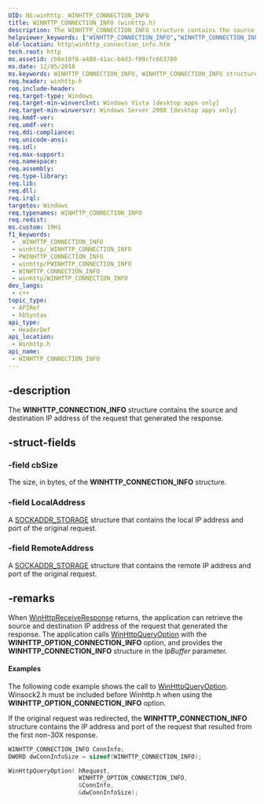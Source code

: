 ```yaml
---
UID: NS:winhttp._WINHTTP_CONNECTION_INFO
title: WINHTTP_CONNECTION_INFO (winhttp.h)
description: The WINHTTP_CONNECTION_INFO structure contains the source and destination IP address of the request that generated the response.
helpviewer_keywords: ["WINHTTP_CONNECTION_INFO","WINHTTP_CONNECTION_INFO structure [HTTP]","http.winhttp_connection_info","winhttp/WINHTTP_CONNECTION_INFO"]
old-location: http\winhttp_connection_info.htm
tech.root: http
ms.assetid: cb6e10f8-a480-41ac-b4d3-f09cfc663780
ms.date: 12/05/2018
ms.keywords: WINHTTP_CONNECTION_INFO, WINHTTP_CONNECTION_INFO structure [HTTP], http.winhttp_connection_info, winhttp/WINHTTP_CONNECTION_INFO
req.header: winhttp.h
req.include-header: 
req.target-type: Windows
req.target-min-winverclnt: Windows Vista [desktop apps only]
req.target-min-winversvr: Windows Server 2008 [desktop apps only]
req.kmdf-ver: 
req.umdf-ver: 
req.ddi-compliance: 
req.unicode-ansi: 
req.idl: 
req.max-support: 
req.namespace: 
req.assembly: 
req.type-library: 
req.lib: 
req.dll: 
req.irql: 
targetos: Windows
req.typenames: WINHTTP_CONNECTION_INFO
req.redist: 
ms.custom: 19H1
f1_keywords:
 - _WINHTTP_CONNECTION_INFO
 - winhttp/_WINHTTP_CONNECTION_INFO
 - PWINHTTP_CONNECTION_INFO
 - winhttp/PWINHTTP_CONNECTION_INFO
 - WINHTTP_CONNECTION_INFO
 - winhttp/WINHTTP_CONNECTION_INFO
dev_langs:
 - c++
topic_type:
 - APIRef
 - kbSyntax
api_type:
 - HeaderDef
api_location:
 - Winhttp.h
api_name:
 - WINHTTP_CONNECTION_INFO
---
```


## -description

The <b>WINHTTP_CONNECTION_INFO</b> structure contains the source and destination IP address of the request that generated the response.

## -struct-fields

### -field cbSize

The size, in bytes, of the <b>WINHTTP_CONNECTION_INFO</b> structure.

### -field LocalAddress

A <a href="https://docs.microsoft.com/previous-versions/windows/desktop/legacy/ms740504(v=vs.85)">SOCKADDR_STORAGE</a> structure that contains the local IP address and port of the original request.

### -field RemoteAddress

A <a href="https://docs.microsoft.com/previous-versions/windows/desktop/legacy/ms740504(v=vs.85)">SOCKADDR_STORAGE</a> structure that contains the remote IP address and port of the original request.

## -remarks

When <a href="https://docs.microsoft.com/windows/desktop/api/winhttp/nf-winhttp-winhttpreceiveresponse">WinHttpReceiveResponse</a> returns, the application can retrieve the source and destination IP address of the request that generated the response. The application calls <a href="https://docs.microsoft.com/windows/desktop/api/winhttp/nf-winhttp-winhttpqueryoption">WinHttpQueryOption</a> with the <b>WINHTTP_OPTION_CONNECTION_INFO</b> option, and provides the <b>WINHTTP_CONNECTION_INFO</b> structure in the <i>lpBuffer</i> parameter.

#### Examples

The following code example shows the call to <a href="https://docs.microsoft.com/windows/desktop/api/winhttp/nf-winhttp-winhttpqueryoption">WinHttpQueryOption</a>. Winsock2.h must be included before Winhttp.h when using the <b>WINHTTP_OPTION_CONNECTION_INFO</b> option.

If the original request was redirected, the <b>WINHTTP_CONNECTION_INFO</b> structure contains the IP address and port of the request that resulted from the first non-30X response.

```cpp
WINHTTP_CONNECTION_INFO ConnInfo;
DWORD dwConnInfoSize = sizeof(WINHTTP_CONNECTION_INFO);

WinHttpQueryOption( hRequest,
                    WINHTTP_OPTION_CONNECTION_INFO,
                    &ConnInfo,
                    &dwConnInfoSize);

```

